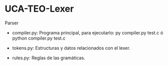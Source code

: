 # UCA-TEO-Lexer
Parser

- compiler.py: Programa principal, para ejecutarlo:
    py compiler.py test.c 
    ó
    python compiler.py test.c 

- tokens.py: Estructuras y datos relacionados con el lexer.
- rules.py: Reglas de las gramáticas.
